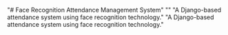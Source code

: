 "# Face Recognition Attendance Management System" 
"" 
"A Django-based attendance system using face recognition technology." 
"A Django-based attendance system using face recognition technology." 
